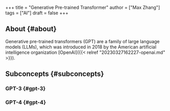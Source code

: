 +++
title = "Generative Pre-trained Transformer"
author = ["Max Zhang"]
tags = ["AI"]
draft = false
+++

## About {#about}

Generative pre-trained transformers (GPT) are a family of large language models (LLMs), which was introduced in 2018 by the American artificial intelligence organization [OpenAI]({{< relref "20230327162227-openai.md" >}}).


## Subconcepts {#subconcepts}


### GPT-3 {#gpt-3}


### GPT-4 {#gpt-4}
